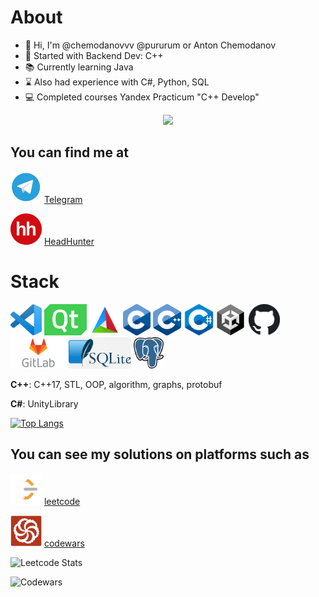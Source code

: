 # About
- :wave: Hi, I'm @chemodanovvv @pururum or Anton Chemodanov
- :baby: Started with Backend Dev: C++
- :books: Currently learning Java
- :hourglass: Also had experience with C#, Python, SQL
- :computer: Completed courses Yandex Practicum "C++ Develop"

<div id="header" align="center">
  <img src="https://media0.giphy.com/media/v1.Y2lkPTc5MGI3NjExZGliN2hqNjRhdHlxaTM5Ym9vZWY1a2gzMHQ4MWY4cGFlMGV0OWE5dSZlcD12MV9pbnRlcm5hbF9naWZfYnlfaWQmY3Q9Zw/Yfl7CS7vQqnebA69aH/giphy.gif" width="300"/>
</div>

## You can find me at

<img title="t.me" alt="t.me" height="50px" src="logo/tme_logo.png" /> [Telegram](https://t.me/Chemodanovvv)

<img title="hh.ru" alt="hh.ru" height="50px" src="logo/hh_logo.png" /> [HeadHunter](https://spb.hh.ru/resume/be55e344ff0d085bdc0039ed1f686253397672)

# Stack
<img title="vsc" alt="vsc" height="50px" src="logo/vsc_logo.png" /> <img title="qt" alt="qt" height="50px" src="logo/qt_logo.png" /> <img title="cmake" alt="cmake" height="50px" src="logo/cmake_logo.png" /> <img title="cp" alt="c" height="50px" src="logo/c_logo.png" /> <img title="cpp" alt="cpp" height="50px" src="logo/cpp_logo.png" /> <img title="csh" alt="csh" height="50px" src="logo/csh_logo.png" /><img title="unity" alt="unity" height="50px" src="logo/unity_logo.png" /> <img title="github" alt="github" height="50px" src="logo/github_logo.png" /> <img title="gitlab" alt="gitlab" height="50px" src="logo/gitlab_logo.png" /> <img title="SQLite" alt="SQLite" height="50px" src="logo/sqlite_logo.png" /> <img title="postgreSQL" alt="postgreSQL" height="50px" src="logo/postgresql_logo.png" />

__C++__: C++17, STL, OOP, algorithm, graphs, protobuf

__C#__: UnityLibrary

[![Top Langs](https://github-readme-stats.vercel.app/api/top-langs/?username=IamAntonion&layout=compact&theme=vision-friendly-dark)](https://github.com/anuraghazra/github-readme-stats)

## You can see my solutions on platforms such as

<img title="https://leetcode.com/IamAntonion/" alt="leetcode.com" height="50px" src="logo/leetcode_logo.png" /> [leetcode](https://leetcode.com/IamAntonion/)

<img title="https://www.codewars.com/users/IamAntonion" alt="leetcode.com" height="50px" src="logo/codewars_logo.png" /> [codewars](https://www.codewars.com/users/IamAntonion)

![Leetcode Stats](https://leetcard.jacoblin.cool/IamAntonion?ext=heatmap)

![Codewars](https://github.r2v.ch/codewars?user=IamAntonion&theme=gradient)

<!--
**IamAntonion/IamAntonion** is a ✨ _special_ ✨ repository because its `README.md` (this file) appears on your GitHub profile.

Here are some ideas to get you started:

- 🔭 I’m currently working on ...
- 🌱 I’m currently learning ...
- 👯 I’m looking to collaborate on ...
- 🤔 I’m looking for help with ...
- 💬 Ask me about ...
- 📫 How to reach me: ...
- 😄 Pronouns: ...
- ⚡ Fun fact: ...
-->
